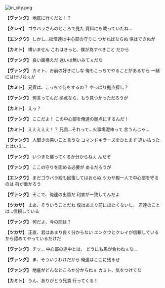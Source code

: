 
![in_city.png](../images/backgrounds/in_city.png)

**【ヴァング】**
地底に行くだと！？

**【クレイ】**
ゴウバラさんのところで見た
資料にも載っていたね…

**【エンクウ】**
しかし…拙僧達は中心部の守りに
つかねばならぬ
供はできぬが

**【カミト】**
構いません
これはきっと、僕が為すべきこと
だから

**【ヴァング】**
良い面構えだ
迷いは無いみてぇだな

**【ヴァング】**
カミト、お前の好きにしな
俺もこっちでやることがあるから
一緒には行けねぇが

**【カミト】**
兄貴は、こっちで何をするの？
やっぱり拠点探し？

**【ヴァング】**
何言ってんだ
拠点なら、もう見つかっただろうが

**【カミト】**
えっ？

**【ヴァング】**
ここだよ！
この中心部を俺達の拠点にするんだ！

**【カミト】**
えええええ！？
兄貴…それって…火事場泥棒って
言うんじゃ…

**【ヴァング】**
人聞きの悪いこと言うな
コマンドキラーズをひとまず
追い払ったとはいえ…

**【ヴァング】**
いつまた襲ってくるか分からねぇ
んだぞ

**【ヴァング】**
ここの守りを固める必要が
あるだろうが

**【エンクウ】**
まだゴウバラ殿も回復してはおらぬ
ツカサ殿一人で中心部を守るのは
荷が重かろう

**【ヴァング】**
そこで、俺達の出番だ
利害が一致してんだよ

**【ツカサ】**
まあ、そういうことだね
僕はあまり前に出たくないし、
君達のことは…信頼している

**【ヴァング】**
何だよ、今の間は？

**【ツカサ】**
正直、君はあまり良く分からない
エンクウとクレイが信頼している
から認めてやっているだけだ

**【ヴァング】**
チッ…
中心部の連中とは、
どうにも馬が合わねぇな…

**【ヴァング】**
ま、そういうわけだから
俺達はここに残るぜ

**【ヴァング】**
地底がどんなところか分からねぇ
カミト、気をつけてな

**【カミト】**
うん、ありがとう兄貴
行ってくる！